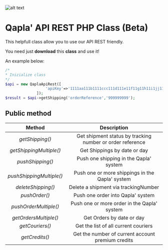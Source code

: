 ![alt text](http://www.wayoutconsulting.it/annunci/wp-content/uploads/2018/05/qapla.jpg)

# Qapla' API REST PHP Class (Beta)

This helpfull class allow you to use our API REST friendly.

You need just **download** this **class** and use it! 

An example below:

```PHP
/*
* Inizialize class
*/
$api = new QaplaApiRest([
                  'apiKey'=>'1111aa111b1111ccc111d111e11f11g11h11i1jj11111111kk1111l11mmm1nn1'
              ]);
$result = $api->getShipping('orderReference','999999999');             
```

## Public method

| **Method** | **Description** |
|:----------:|:---------------:|
| _getShipping()_ | Get shipment status by tracking number or order reference |
| _getShippingMultiple()_ | Get Shippings by date or day |
| _pushShipping()_ | Push one shipping in the Qapla' system |
| _pushShippingMultiple()_ | Push one or more shippings in the Qapla' system |
| _deleteShipping()_ | Delete a shipment via trackingNumber |
| _pushOrder()_ | Push one order into Qapla' system |
| _pushOrderMultiple()_ | Push one or more order in the Qapla' system |
| _getOrdersMultiple()_ | Get Orders by date or day |
| _getCouriers()_ | Get the list of all current couriers |
| _getCredits()_ | Get the number of current account premium credits |
